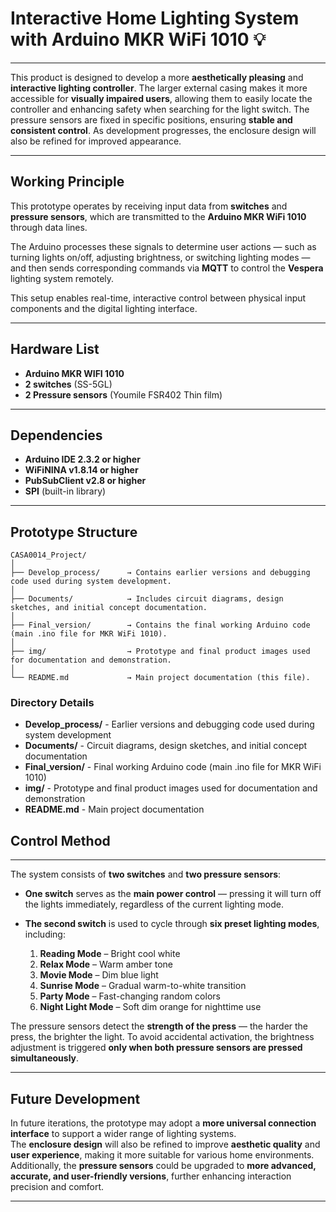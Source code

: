 # Interactive Home Lighting System with Arduino MKR WiFi 1010 💡

---

This product is designed to develop a more **aesthetically pleasing** and **interactive lighting controller**. The larger external casing makes it more accessible for **visually impaired users**, allowing them to easily locate the controller and enhancing safety when searching for the light switch. The pressure sensors are fixed in specific positions, ensuring **stable and consistent control**. As development progresses, the enclosure design will also be refined for improved appearance.

---

## Working Principle

This prototype operates by receiving input data from **switches** and **pressure sensors**, which are transmitted to the **Arduino MKR WiFi 1010** through data lines.  

The Arduino processes these signals to determine user actions — such as turning lights on/off, adjusting brightness, or switching lighting modes — and then sends corresponding commands via **MQTT** to control the **Vespera** lighting system remotely.  

This setup enables real-time, interactive control between physical input components and the digital lighting interface.

---

## Hardware List 

- **Arduino MKR WIFI 1010**  
- **2 switches** (SS-5GL)  
- **2 Pressure sensors** (Youmile FSR402 Thin film)  

---

## Dependencies 

- **Arduino IDE 2.3.2 or higher**  
- **WiFiNINA v1.8.14 or higher**  
- **PubSubClient v2.8 or higher**  
- **SPI** (built-in library)  

---

## Prototype Structure
```
CASA0014_Project/
│
├── Develop_process/      → Contains earlier versions and debugging code used during system development.
│
├── Documents/            → Includes circuit diagrams, design sketches, and initial concept documentation.
│
├── Final_version/        → Contains the final working Arduino code (main .ino file for MKR WiFi 1010).
│
├── img/                  → Prototype and final product images used for documentation and demonstration.
│
└── README.md             → Main project documentation (this file).
```

### Directory Details

- **Develop_process/** - Earlier versions and debugging code used during system development
- **Documents/** - Circuit diagrams, design sketches, and initial concept documentation
- **Final_version/** - Final working Arduino code (main .ino file for MKR WiFi 1010)
- **img/** - Prototype and final product images used for documentation and demonstration
- **README.md** - Main project documentation

## Control Method 

---

The system consists of **two switches** and **two pressure sensors**:

- **One switch** serves as the **main power control** — pressing it will turn off the lights immediately, regardless of the current lighting mode.
- **The second switch** is used to cycle through **six preset lighting modes**, including:

  1. **Reading Mode** – Bright cool white  
  2. **Relax Mode** – Warm amber tone  
  3. **Movie Mode** – Dim blue light  
  4. **Sunrise Mode** – Gradual warm-to-white transition  
  5. **Party Mode** – Fast-changing random colors  
  6. **Night Light Mode** – Soft dim orange for nighttime use  

The pressure sensors detect the **strength of the press** — the harder the press, the brighter the light. To avoid accidental activation, the brightness adjustment is triggered **only when both pressure sensors are pressed simultaneously**.

---

## Future Development

In future iterations, the prototype may adopt a **more universal connection interface** to support a wider range of lighting systems.  
The **enclosure design** will also be refined to improve **aesthetic quality** and **user experience**, making it more suitable for various home environments.  
Additionally, the **pressure sensors** could be upgraded to **more advanced, accurate, and user-friendly versions**, further enhancing interaction precision and comfort.

---